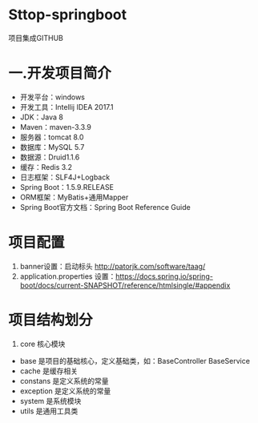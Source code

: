 # Sttop-springboot
项目集成GITHUB

# 一.开发项目简介
  - 开发平台：windows
  - 开发工具：Intellij IDEA 2017.1
  - JDK：Java 8
  - Maven：maven-3.3.9
  - 服务器：tomcat 8.0
  - 数据库：MySQL 5.7
  - 数据源：Druid1.1.6
  - 缓存：Redis 3.2
  - 日志框架：SLF4J+Logback
  - Spring Boot：1.5.9.RELEASE
  - ORM框架：MyBatis+通用Mapper
  - Spring Boot官方文档：Spring Boot Reference Guide

# 项目配置
  1. banner设置：启动标头 http://patorjk.com/software/taag/
  2. application.properties 设置：https://docs.spring.io/spring-boot/docs/current-SNAPSHOT/reference/htmlsingle/#appendix
# 项目结构划分
  1. core 核心模块
   - base 是项目的基础核心，定义基础类，如：BaseController BaseService
   - cache 是缓存相关
   - constans 是定义系统的常量
   - exception 是定义系统的常量
   - system 是系统模块
   - utils 是通用工具类
